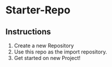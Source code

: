 # Starter-Repo
## Instructions
   1. Create a new Repository
   2. Use this repo as the import repository.
   3. Get started on new Project! 
